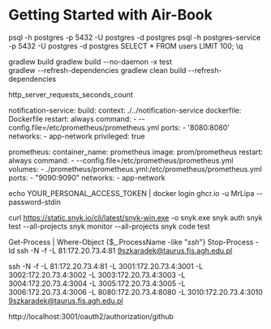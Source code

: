 # Getting Started with Air-Book

psql -h postgres -p 5432 -U postgres -d postgres 
psql -h postgres-service -p 5432 -U postgres -d postgres 
SELECT * FROM users LIMIT 100;
\q


gradlew build
gradlew build --no-daemon -x test  
gradlew --refresh-dependencies
gradlew clean build --refresh-dependencies

http_server_requests_seconds_count

  notification-service:
    build:
      context: ./../notification-service
      dockerfile: Dockerfile
    restart: always
    command:
      - --config.file=/etc/prometheus/prometheus.yml
    ports:
      - '8080:8080'
    networks: 
      - app-network
    privileged: true

  prometheus:
    container_name: prometheus
    image: prom/prometheus
    restart: always
    command:
      - --config.file=/etc/prometheus/prometheus.yml
    volumes:
      - ./prometheus/prometheus.yml:/etc/prometheus/prometheus.yml
    ports:
      - "9090:9090"
    networks: 
      - app-network

 


echo YOUR_PERSONAL_ACCESS_TOKEN | docker login ghcr.io -u MrLipa --password-stdin


curl https://static.snyk.io/cli/latest/snyk-win.exe -o snyk.exe
snyk auth
snyk test --all-projects
snyk monitor --all-projects
snyk code test




Get-Process | Where-Object {$_.ProcessName -like "*ssh*"}
Stop-Process -Id
ssh -N -f -L 81:172.20.73.4:81 9szkaradek@taurus.fis.agh.edu.pl

ssh -N -f -L 81:172.20.73.4:81 -L 3001:172.20.73.4:3001 -L 3002:172.20.73.4:3002 -L 3003:172.20.73.4:3003 -L 3004:172.20.73.4:3004 -L 3005:172.20.73.4:3005 -L 3006:172.20.73.4:3006 -L 8080:172.20.73.4:8080 -L 3010:172.20.73.4:3010 9szkaradek@taurus.fis.agh.edu.pl

http://localhost:3001/oauth2/authorization/github



